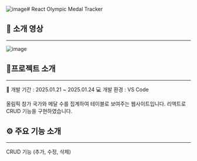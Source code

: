![image](https://github.com/user-attachments/assets/e32192e9-8362-4504-b5e7-4bf96b7e0dd1)# React Olympic Medal Tracker

## 🎥 소개 영상
--------------------------------------------------------------------------------------------
![image](https://github.com/user-attachments/assets/3ae23c31-81f0-4f34-b235-44ccf3821cf2)


## 🧾프로젝트 소개
--------------------------------------------------------------------------------------------
📅 개발 기간 : 2025.01.21 ~ 2025.01.24
💻 개발 환경 : VS Code

올림픽 참가 국가와 메달 수를 집계하여 테이블로 보여주는 웹사이트입니다.
리액트로 CRUD 기능을 구현하였습니다.

## ⚙ 주요 기능 소개
--------------------------------------------------------------------------------------------
CRUD 기능 (추가, 수정, 삭제)







